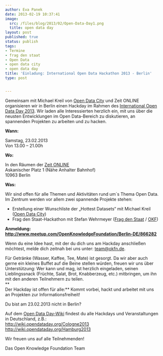 ```yaml
---
author: Eva Panek
date: 2013-02-19 10:37:41
image:
  src: /files/blog/2013/02/Open-Data-Day1.png
  title: open data day
layout: post
published: true
status: publish
tags:
- Termine
- frag den staat
- Open Data
- open data city
- open data day
title: 'Einladung: International Open Data Hackathon 2013 - Berlin'
type: post


---
```


  
Gemeinsam mit Michael Kreil von [Open Data City](http://www.opendatacity.de/) und Zeit ONLINE organisieren wir in Berlin einen Hackday im Rahmen des [International Open Data Day 2013](http://opendataday.org/). Wir laden alle Interessierten herzlich ein, mit uns über die neusten Entwicklungen im Open Data-Bereich zu diskutieren, an spannenden Projekten zu arbeiten und zu hacken.

**Wann:**

Samstag, 23.02.2013  
Von 13.00 – 21.00h

**Wo:**

In den Räumen der [Zeit ONLINE](https://maps.google.com/maps?saddr=1+Askanischer+Platz,+Berlin,+DE+10963)  
Askanischer Platz 1 (Nähe Anhalter Bahnhof)  
10963 Berlin

**Was:**

Wir sind offen für alle Themen und Aktivitäten rund um´s Thema Open Data. Im Zentrum werden vor allem zwei spannende Projekte stehen: 

* Erstellung einer Wunschliste der „Hottest Datasets“ mit Michael Kreil ([Open Data City](http://www.opendatacity.de/))  
* Frag den Staat-Hackathon mit Stefan Wehrmeyer ([Frag den Staat](https://fragdenstaat.de/) / [OKF](/))

**Anmeldung: <http://www.meetup.com/OpenKnowledgeFoundation/Berlin-DE/866282>**

Wenn du eine Idee hast, mit der du dich uns am Hackday anschließen möchtest, melde dich zeitnah bei uns unter: [team@okfn.de](mailto:team@okfn.de).

Für Getränke (Wasser, Kaffee, Tee, Mate) ist gesorgt. Da wir aber auch gerne ein kleines Buffet auf die Beine stellen würden, freuen wir uns über Unterstützung: Wer kann und mag, ist herzlich eingeladen, seinen Lieblingssnack (Früchte, Salat, Brot, Knabberzeug, etc.) mitbringen, um ihn mit den anderen Teilnehmern zu teilen.  
**  
Der Hackday ist offen für alle:** Kommt vorbei, hackt und arbeitet mit uns an Projekten zur Informationsfreiheit!

Du bist am 23.02.2013 nicht in Berlin?

Auf dem [Open Data Day-Wiki](http://wiki.opendataday.org/Main_Page) findest du alle Hackdays und Veranstaltungen in Deutschland, z.B.:  
<http://wiki.opendataday.org/Cologne2013>  
<http://wiki.opendataday.org/Hamburg2013>

Wir freuen uns auf alle Teilnehmenden!

Das Open Knowledge Foundation Team

 